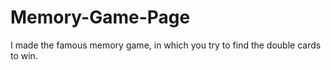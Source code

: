 # Memory-Game-Page
I made the famous memory game, in which you try to find the double cards to win.

